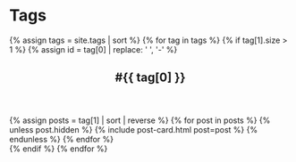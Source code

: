 ---
---
# Tags

<section class="tag-list">
{% assign tags = site.tags | sort %}
{% for tag in tags %}
  {% if tag[1].size > 1 %}
    {% assign id = tag[0] | replace: ' ', '-' %}
    <div class="latest" id="{{ id }}">
    <header class="flexify">
      <h2>#{{ tag[0] }}</h2>
    </header>
    {% assign posts = tag[1] | sort | reverse %}
    {% for post in posts %}
      {% unless post.hidden %}
        {% include post-card.html post=post %}
      {% endunless %}
    {% endfor %}
    </div>
  {% endif %}
{% endfor %}
</section>
